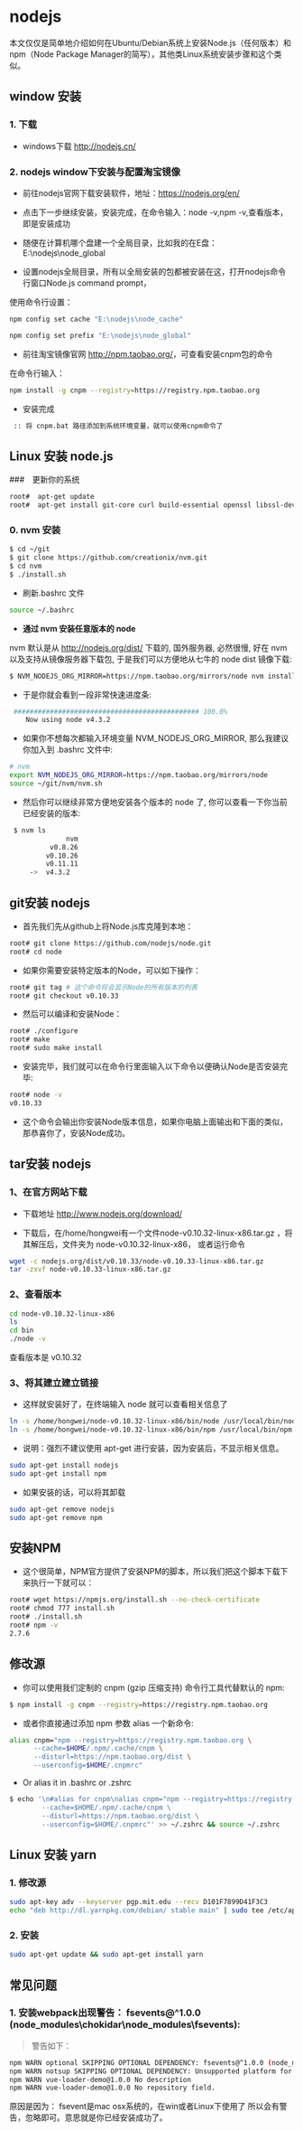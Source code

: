 # nodejs

本文仅仅是简单地介绍如何在Ubuntu/Debian系统上安装Node.js（任何版本）和npm（Node Package Manager的简写），其他类Linux系统安装步骤和这个类似。

## window 安装

### 1. 下载 
  
- windows下载 <http://nodejs.cn/>

### 2. nodejs window下安装与配置淘宝镜像

- 前往nodejs官网下载安装软件，地址：https://nodejs.org/en/

- 点击下一步继续安装，安装完成，在命令输入：node -v,npm -v,查看版本，即是安装成功

- 随便在计算机哪个盘建一个全局目录，比如我的在E盘：E:\nodejs\node_global

- 设置nodejs全局目录，所有以全局安装的包都被安装在这，打开nodejs命令行窗口Node.js command prompt，

使用命令行设置：
    
```bash
npm config set cache "E:\nodejs\node_cache"

npm config set prefix "E:\nodejs\node_global"
```

- 前往淘宝镜像官网 <http://npm.taobao.org/>，可查看安装cnpm包的命令

在命令行输入：
    
```bash
npm install -g cnpm --registry=https://registry.npm.taobao.org
```
 - 安装完成
 
```bash
 :: 将 cnpm.bat 路径添加到系统环境变量，就可以使用cnpm命令了
```
 
 
## Linux 安装 node.js

###　更新你的系统

```bash
root#  apt-get update
root#  apt-get install git-core curl build-essential openssl libssl-dev
```

### 0. nvm 安装

```bash
$ cd ~/git
$ git clone https://github.com/creationix/nvm.git
$ cd nvm
$ ./install.sh
```
    
- 刷新.bashrc 文件
    
```bash
source ~/.bashrc
```
     
- **通过 nvm 安装任意版本的 node** 
 
nvm 默认是从 http://nodejs.org/dist/ 下载的, 国外服务器, 必然很慢,
好在 nvm 以及支持从镜像服务器下载包, 于是我们可以方便地从七牛的 node dist 镜像下载:
 
```bash
$ NVM_NODEJS_ORG_MIRROR=https://npm.taobao.org/mirrors/node nvm install 4
```
  
- 于是你就会看到一段非常快速进度条:
 
```bash
 ############################################## 100.0%
    Now using node v4.3.2
```
 
- 如果你不想每次都输入环境变量 NVM_NODEJS_ORG_MIRROR, 那么我建议你加入到 .bashrc 文件中:
 
```bash
# nvm
export NVM_NODEJS_ORG_MIRROR=https://npm.taobao.org/mirrors/node
source ~/git/nvm/nvm.sh
```
 
- 然后你可以继续非常方便地安装各个版本的 node 了, 你可以查看一下你当前已经安装的版本:
 
```bash
 $ nvm ls
              nvm
          v0.8.26
         v0.10.26
         v0.11.11
     ->  v4.3.2
```
    

## git安装 nodejs

- 首先我们先从github上将Node.js库克隆到本地：

 ```bash
 root# git clone https://github.com/nodejs/node.git
 root# cd node   
```

- 如果你需要安装特定版本的Node，可以如下操作：

```bash
root# git tag # 这个命令将会显示Node的所有版本的列表
root# git checkout v0.10.33
```

- 然后可以编译和安装Node：

```bash
root# ./configure
root# make
root# sudo make install
```

- 安装完毕，我们就可以在命令行里面输入以下命令以便确认Node是否安装完毕:

```bash
root# node -v
v0.10.33
```

- 这个命令会输出你安装Node版本信息，如果你电脑上面输出和下面的类似，那恭喜你了，安装Node成功。

## tar安装 nodejs

### 1、在官方网站下载 

- 下载地址 <http://www.nodejs.org/download/>  

- 下载后，在/home/hongwei有一个文件node-v0.10.32-linux-x86.tar.gz ，将其解压后，文件夹为 node-v0.10.32-linux-x86，
或者运行命令  

```bash
wget -c nodejs.org/dist/v0.10.33/node-v0.10.33-linux-x86.tar.gz
tar -zxvf node-v0.10.33-linux-x86.tar.gz
```
      
### 2、查看版本

```bash
cd node-v0.10.32-linux-x86
ls
cd bin
./node -v
```

查看版本是 v0.10.32

### 3、将其建立建立链接

- 这样就安装好了，在终端输入 node 就可以查看相关信息了  

```bash
ln -s /home/hongwei/node-v0.10.32-linux-x86/bin/node /usr/local/bin/node
ln -s /home/hongwei/node-v0.10.32-linux-x86/bin/npm /usr/local/bin/npm
```

- 说明：强烈不建议使用 apt-get 进行安装，因为安装后，不显示相关信息。
    
```bash
sudo apt-get install nodejs
sudo apt-get install npm    
```

- 如果安装的话，可以将其卸载

```bash
sudo apt-get remove nodejs
sudo apt-get remove npm
```
    
    
## 安装NPM

- 这个很简单，NPM官方提供了安装NPM的脚本，所以我们把这个脚本下载下来执行一下就可以：

```bash
root# wget https://npmjs.org/install.sh --no-check-certificate
root# chmod 777 install.sh
root# ./install.sh
root# npm -v
2.7.6
```
    
## 修改源

- 你可以使用我们定制的 cnpm (gzip 压缩支持) 命令行工具代替默认的 npm:
  
```bash
$ npm install -g cnpm --registry=https://registry.npm.taobao.org
```

- 或者你直接通过添加 npm 参数 alias 一个新命令:
  
```bash
alias cnpm="npm --registry=https://registry.npm.taobao.org \
      --cache=$HOME/.npm/.cache/cnpm \
      --disturl=https://npm.taobao.org/dist \
      --userconfig=$HOME/.cnpmrc"
```
  
- Or alias it in .bashrc or .zshrc

```bash
$ echo '\n#alias for cnpm\nalias cnpm="npm --registry=https://registry.npm.taobao.org \
        --cache=$HOME/.npm/.cache/cnpm \
        --disturl=https://npm.taobao.org/dist \
        --userconfig=$HOME/.cnpmrc"' >> ~/.zshrc && source ~/.zshrc
```
        
     
     
## Linux 安装 yarn
     
### 1. 修改源

```bash
sudo apt-key adv --keyserver pgp.mit.edu --recv D101F7899D41F3C3 
echo "deb http://dl.yarnpkg.com/debian/ stable main" | sudo tee /etc/apt/sources.list.d/yarn.list

```

### 2. 安装

```bash
sudo apt-get update && sudo apt-get install yarn
```
    
##  常见问题
    
### 1. 安装webpack出现警告： fsevents@^1.0.0 (node_modules\chokidar\node_modules\fsevents):
    
> 警告如下：
    
```bash
npm WARN optional SKIPPING OPTIONAL DEPENDENCY: fsevents@^1.0.0 (node_modules\chokidar\node_modules\fsevents):
npm WARN notsup SKIPPING OPTIONAL DEPENDENCY: Unsupported platform for fsevents@1.0.17: wanted {"os":"darwin","arch":"any"} (current: {"os":"win32","arch":"x64"})
npm WARN vue-loader-demo@1.0.0 No description
npm WARN vue-loader-demo@1.0.0 No repository field.
```
    
 原因是因为： fsevent是mac osx系统的，在win或者Linux下使用了 所以会有警告，忽略即可。意思就是你已经安装成功了。
